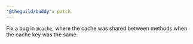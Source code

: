 ```yaml
---
"@theguild/buddy": patch
---
```


Fix a bug in `@cache`, where the cache was shared between methods when the cache key was the same.
